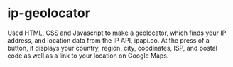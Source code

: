 # ip-geolocator
Used HTML, CSS and Javascript to make a geolocator, which finds your IP address, and location data from the IP API, ipapi.co.
At the press of a button, it displays your country, region, city, coodinates, ISP, and postal code as well as a link to your location on Google Maps.
